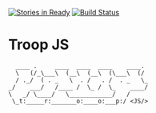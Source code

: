[![Stories in Ready](https://badge.waffle.io/troopjs/troopjs.png?label=ready&title=Ready)](https://waffle.io/troopjs/troopjs)
[![Build Status](https://secure.travis-ci.org/troopjs/troopjs.png)](https://travis-ci.org/troopjs/troopjs)

# Troop JS
````
  ____ .     ____  ____  ____    ____.
  \   (/_\___\  (__\  (__\  (\___\  (/
  / ._/  ( . _   \  . /   . /  . _   \_
_/    ___/   /____ /  \_ /  \_    ____/
\   _/ \____/   \____________/   /
 \_t:_____r:_______o:____o:___p:/ <JS/>
````